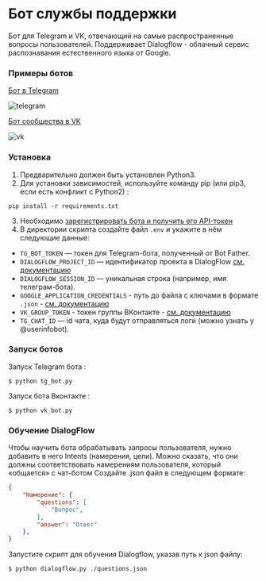# Бот службы поддержки 
Бот для Telegram и VK, отвечающий на самые распространенные вопросы пользователей. Поддерживает Dialogflow - облачный сервис распознавания естественного языка от Google. 


### Примеры ботов
[Бот в Telegram](https://t.me/dw_dvmn_support_bot)

![telegram](https://user-images.githubusercontent.com/16899464/198251576-259f887b-ef31-4f2e-b543-e696a0efc1ae.gif)

[Бот сообщества в VK](https://vk.com/club216670448)

![vk](https://user-images.githubusercontent.com/16899464/198251603-950da316-359b-4470-9465-19f31004c617.gif)


### Установка
1. Предварительно должен быть установлен Python3.
2. Для установки зависимостей, используйте команду pip (или pip3, если есть конфликт с Python2) :
```shell
pip install -r requirements.txt
```
3. Необходимо [зарегистрировать бота и получить его API-токен](https://telegram.me/BotFather)
4. В директории скрипта создайте файл `.env` и укажите в нём следующие данные:

- `TG_BOT_TOKEN` — токен для Telegram-бота, полученный от Bot Father.
- `DIALOGFLOW_PROJECT_ID` — идентификатор проекта в DialogFlow [см. документацию](https://cloud.google.com/dialogflow/es/docs/quick/setup) 
- `DIALOGFLOW_SESSION_ID` — уникальная строка (например, имя телеграм-бота). 
- `GOOGLE_APPLICATION_CREDENTIALS` - путь до файла с ключами в формате `.json` - [см. документацию](https://cloud.google.com/docs/authentication/client-libraries)
- `VK_GROUP_TOKEN` - токен группы ВКонтакте - [см. документацию](https://dev.vk.com/api/access-token/getting-started#%D0%9A%D0%BB%D1%8E%D1%87%20%D0%B4%D0%BE%D1%81%D1%82%D1%83%D0%BF%D0%B0%20%D1%81%D0%BE%D0%BE%D0%B1%D1%89%D0%B5%D1%81%D1%82%D0%B2%D0%B0)
- `TG_CHAT_ID` — id чата, куда будут отправляться логи (можно узнать у @userinfobot).


### Запуск ботов 

Запуск Telegram бота :
```shell
$ python tg_bot.py
```

Запуск бота Вконтакте :
```shell
$ python vk_bot.py
```

### Обучение DialogFlow
Чтобы научить бота обрабатывать запросы пользователя, нужно добавить в него Intents (намерения, цели). Можно сказать, что они должны соответствовать намерениям пользователя, который «общается» с чат-ботом
Создайте .json файл в следующем формате:
```json
{
    "Намерение": {
        "questions": [
            "Вопрос",
        ],
        "answer": "Ответ"
    },
}

```

Запустите скрипт для обучения Dialogflow, указав путь к json файлу:
```shell
$ python dialogflow.py ./questions.json
```
